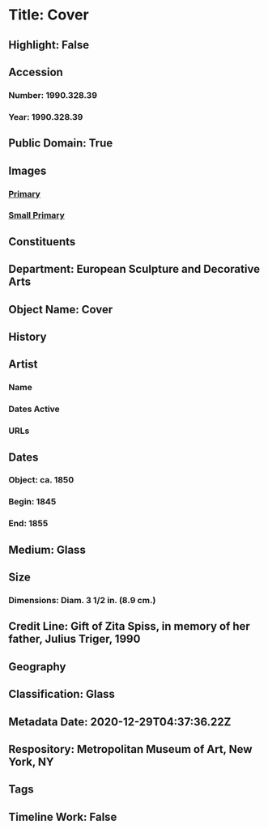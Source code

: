 # Title: Cover
## Highlight: False
## Accession
### Number: 1990.328.39
### Year: 1990.328.39
## Public Domain: True
## Images
### [Primary](https://images.metmuseum.org/CRDImages/es/original/SFES1491D.jpg)
### [Small Primary](https://images.metmuseum.org/CRDImages/es/web-large/SFES1491D.jpg)
## Constituents
## Department: European Sculpture and Decorative Arts
## Object Name: Cover
## History
## Artist
### Name
### Dates Active
### URLs
## Dates
### Object: ca. 1850
### Begin: 1845
### End: 1855
## Medium: Glass
## Size
### Dimensions: Diam. 3 1/2 in. (8.9 cm.)
## Credit Line: Gift of Zita Spiss, in memory of her father, Julius Triger, 1990
## Geography
## Classification: Glass
## Metadata Date: 2020-12-29T04:37:36.22Z
## Respository: Metropolitan Museum of Art, New York, NY
## Tags
## Timeline Work: False